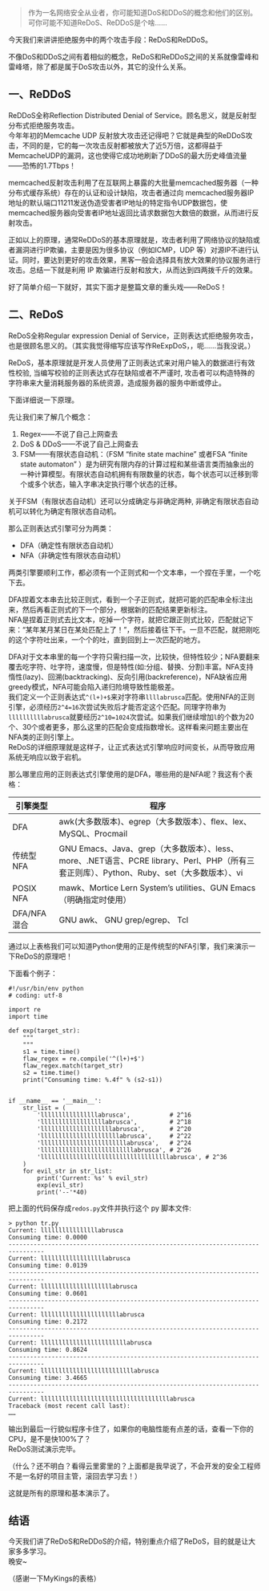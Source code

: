 [TITLE]:ReDoS和ReDDoS
[TAGS]: 技术

> 作为一名网络安全从业者，你可能知道DoS和DDoS的概念和他们的区别。可你可能不知道ReDoS、ReDDoS是个啥……

今天我们来讲讲拒绝服务中的两个攻击手段：ReDoS和ReDDoS。

不像DoS和DDoS之间有着相似的概念，ReDoS和ReDDoS之间的关系就像雷峰和雷峰塔，除了都是属于DoS攻击以外，其它的没什么关系。

## 一、ReDDoS
ReDDoS全称Reflection Distributed Denial of Service。顾名思义，就是反射型分布式拒绝服务攻击。  
今年年初的Memcache UDP 反射放大攻击还记得吧？它就是典型的ReDDoS攻击，不同的是，它的每一次攻击反射都被放大了近5万倍，这都得益于MemcacheUDP的漏洞，这也使得它成功地刷新了DDoS的最大历史峰值流量——恐怖的1.7Tbps！

memcached反射攻击利用了在互联网上暴露的大批量memcached服务器（一种分布式缓存系统）存在的认证和设计缺陷，攻击者通过向 memcached服务器IP地址的默认端口11211发送伪造受害者IP地址的特定指令UDP数据包，使memcached服务器向受害者IP地址返回比请求数据包大数倍的数据，从而进行反射攻击。

正如以上的原理，通常ReDDoS的基本原理就是，攻击者利用了网络协议的缺陷或者漏洞进行IP欺骗，主要是因为很多协议（例如ICMP，UDP 等）对源IP不进行认证。同时，要达到更好的攻击效果，黑客一般会选择具有放大效果的协议服务进行攻击。总结一下就是利用 IP 欺骗进行反射和放大，从而达到四两拨千斤的效果。

好了简单介绍一下就好，其实下面才是整篇文章的重头戏——ReDoS！

## 二、ReDoS
ReDoS全称Regular expression Denial of Service，正则表达式拒绝服务攻击，也是很顾名思义的。（其实我觉得缩写应该写作ReExpDoS，，呃……当我没说。）


ReDoS，基本原理就是开发人员使用了正则表达式来对用户输入的数据进行有效性校验, 当编写校验的正则表达式存在缺陷或者不严谨时, 攻击者可以构造特殊的字符串来大量消耗服务器的系统资源，造成服务器的服务中断或停止。

下面详细说一下原理。

先让我们来了解几个概念：
 1. Regex——不说了自己上网查去
 2. DoS & DDoS——不说了自己上网查去
 3. FSM——有限状态自动机：（FSM “finite state machine” 或者FSA “finite state automaton” ）是为研究有限内存的计算过程和某些语言类而抽象出的一种计算模型。有限状态自动机拥有有限数量的状态，每个状态可以迁移到零个或多个状态，输入字串决定执行哪个状态的迁移。

关于FSM（有限状态自动机）还可以分成确定与非确定两种, 非确定有限状态自动机可以转化为确定有限状态自动机。

那么正则表达式引擎可分为两类：
- DFA（确定性有限状态自动机）
- NFA（非确定性有限状态自动机）

两类引擎要顺利工作，都必须有一个正则式和一个文本串，一个捏在手里，一个吃下去。

DFA捏着文本串去比较正则式，看到一个子正则式，就把可能的匹配串全标注出来，然后再看正则式的下一个部分，根据新的匹配结果更新标注。  
NFA是捏着正则式去比文本，吃掉一个字符，就把它跟正则式比较，匹配就记下来：“某年某月某日在某处匹配上了！”，然后接着往下干。一旦不匹配，就把刚吃的这个字符吐出来，一个个的吐，直到回到上一次匹配的地方。

DFA对于文本串里的每一个字符只需扫描一次，比较快，但特性较少；NFA要翻来覆去吃字符、吐字符，速度慢，但是特性(如:分组、替换、分割)丰富。NFA支持 惰性(lazy)、回溯(backtracking)、反向引用(backreference)，NFA缺省应用greedy模式，NFA可能会陷入递归险境导致性能极差。  
我们定义一个正则表达式`^(l+)+$`来对字符串`llllabrusca`匹配。使用NFA的正则引擎，必须经历`2^4=16`次尝试失败后才能否定这个匹配。同理字符串为`llllllllllabrusca`就要经历`2^10=1024`次尝试。如果我们继续增加`l`的个数为20个、30个或者更多，那么这里的匹配会变成指数增长。这样看来问题主要出在NFA类的正则引擎上。  
ReDoS的详细原理就是这样子，让正式表达式引擎响应时间变长，从而导致应用系统无响应以致于宕机。  

那么哪里应用的正则表达式引擎使用的是DFA，哪些用的是NFA呢？我这有个表格：

|  引擎类型 | 程序 |
| ------ | ------ |
| DFA | awk(大多数版本)、egrep（大多数版本）、flex、lex、MySQL、Procmail |
| 传统型 NFA | GNU Emacs、Java、grep（大多数版本）、less、more、.NET语言、PCRE library、Perl、PHP（所有三套正则库）、Python、Ruby、set（大多数版本）、vi |
| POSIX NFA | mawk、Mortice Lern System’s utilities、GUN Emacs（明确指定时使用） |
| DFA/NFA混合 | GNU awk、 GNU grep/egrep、 Tcl |


通过以上表格我们可以知道Python使用的正是传统型的NFA引擎，我们来演示一下ReDoS的原理吧！

下面看个例子：
```
#!/usr/bin/env python
# coding: utf-8

import re
import time

def exp(target_str):
    """
    """
    s1 = time.time()
    flaw_regex = re.compile('^(l+)+$')
    flaw_regex.match(target_str)
    s2 = time.time()
    print("Consuming time: %.4f" % (s2-s1))


if __name__ == '__main__':
    str_list = (
        'llllllllllllllllabrusca',           # 2^16
        'llllllllllllllllllabrusca',         # 2^18
        'llllllllllllllllllllabrusca',       # 2^20
        'llllllllllllllllllllllabrusca',     # 2^22
        'llllllllllllllllllllllllabrusca',   # 2^24
        'llllllllllllllllllllllllllabrusca', # 2^26
        'llllllllllllllllllllllllllllllllllllabrusca', # 2^36
    )
    for evil_str in str_list:
        print('Current: %s' % evil_str)
        exp(evil_str)
        print('--'*40)
```

把上面的代码保存成`redos.py`文件并执行这个 py 脚本文件:

```
> python tr.py
Current: llllllllllllllllabrusca
Consuming time: 0.0000
--------------------------------------------------------------------------------
Current: llllllllllllllllllabrusca
Consuming time: 0.0139
--------------------------------------------------------------------------------
Current: llllllllllllllllllllabrusca
Consuming time: 0.0601
--------------------------------------------------------------------------------
Current: llllllllllllllllllllllabrusca
Consuming time: 0.2172
--------------------------------------------------------------------------------
Current: llllllllllllllllllllllllabrusca
Consuming time: 0.8624
--------------------------------------------------------------------------------
Current: llllllllllllllllllllllllllabrusca
Consuming time: 3.4665
--------------------------------------------------------------------------------
Current: llllllllllllllllllllllllllllllllllllabrusca
Traceback (most recent call last):
……

```
输出到最后一行貌似程序卡住了，如果你的电脑性能有点差的话，查看一下你的CPU，是不是快100%了？  
ReDoS测试演示完毕。

（什么？还不明白？看得云里雾里的？上面都是我早说了，不会开发的安全工程师不是一名好的项目主管，滚回去学习去！）

这就是所有的原理和基本演示了。  

## **结语**

今天我们讲了ReDoS和ReDDoS的介绍，特别重点介绍了ReDoS，目的就是让大家多多学习。  
晚安~

（感谢一下MyKings的表格）